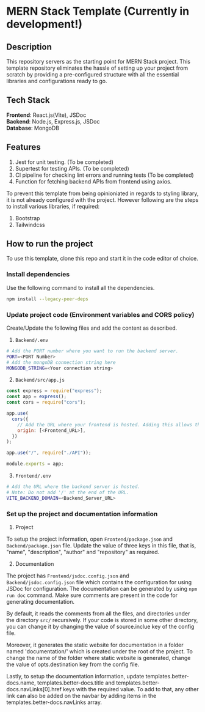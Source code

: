 # MERN Stack Template (Currently in development!)

## Description

This repository servers as the starting point for MERN Stack project. This template repository eliminates the hassle of setting up your project from scratch by providing a pre-configured structure with all the essential libraries and configurations ready to go.

## Tech Stack

**Frontend**: React.js(Vite), JSDoc  
**Backend**: Node.js, Express.js, JSDoc  
**Database**: MongoDB

## Features

1. Jest for unit testing. (To be completed)
2. Supertest for testing APIs. (To be completed)
3. CI pipeline for checking lint errors and running tests (To be completed)
4. Function for fetching backend APIs from frontend using axios.

To prevent this template from being opinioniated in regards to styling library, it is not already configured with the project. However following are the steps to install various libraries, if required:

1. Bootstrap
2. Tailwindcss

## How to run the project

To use this template, clone this repo and start it in the code editor of choice.

### Install dependencies

Use the following command to install all the dependencies.

```bash
npm install --legacy-peer-deps
```

### Update project code (Environment variables and CORS policy)

Create/Update the following files and add the content as described.

1. `Backend/.env`

```bash
# Add the PORT number where you want to run the backend server.
PORT=<PORT Number>
# Add the mongoDB connection string here
MONGODB_STRING=<Your connection string>
```

2. `Backend/src/app.js`

```javascript
const express = require("express");
const app = express();
const cors = require("cors");

app.use(
  cors({
    // Add the URL where your frontend is hosted. Adding this allows the frontend to data from this backend server using APIs.
    origin: [<Frontend_URL>],
  })
);

app.use("/", require("./API"));

module.exports = app;

```

3. `Frontend/.env`

```bash
# Add the URL where the backend server is hosted.
# Note: Do not add '/' at the end of the URL.
VITE_BACKEND_DOMAIN=<Backend_Server_URL>
```

### Set up the project and documentation information

1. Project

To setup the project information, open `Frontend/package.json` and `Backend/package.json` file. Update the value of three keys in this file, that is, "name", "description", "author" and "repository" as required.

2. Documentation

The project has `Frontend/jsdoc.config.json` and `Backend/jsdoc.config.json` file which contains the configuration for using JSDoc for configuration. The documentation can be generated by using `npm run doc` command. Make sure comments are present in the code for generating documentation.

By default, it reads the comments from all the files, and directories under the directory `src/` recursively. If your code is stored in some other directory, you can change it by changing the value of source.inclue key of the config file.

Moreover, it generates the static website for documentation in a folder named 'documentation/' which is created under the root of the project. To change the name of the folder where static website is generated, change the value of opts.destination key from the config file.

Lastly, to setup the documentation information, update templates.better-docs.name, templates.better-docs.title and templates.better-docs.navLinks[0].href keys with the required value. To add to that, any other link can also be added on the navbar by adding items in the templates.better-docs.navLinks array.
